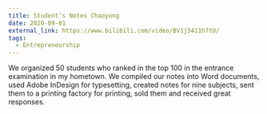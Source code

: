 ```yaml
---
title: Student’s Notes Chaoyong
date: 2020-09-01
external_link: https://www.bilibili.com/video/BV1j5411h7tU/
tags:
  - Entrepreneurship
---
```


We organized 50 students who ranked in the top 100 in the entrance examination in my hometown. We compiled our notes into Word documents, used Adobe InDesign for typesetting, created notes for nine subjects, sent them to a printing factory for printing, sold them and received great responses.

<!--more-->
